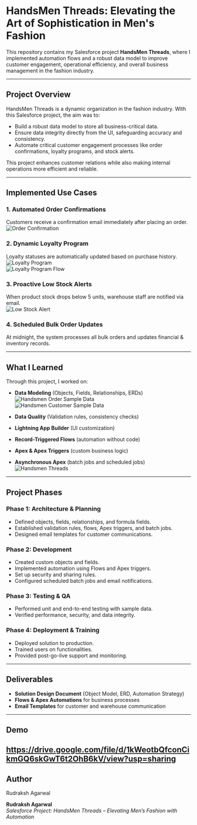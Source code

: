 # HandsMen Threads: Elevating the Art of Sophistication in Men's Fashion  

This repository contains my Salesforce project **HandsMen Threads**, where I implemented automation flows and a robust data model to improve customer engagement, operational efficiency, and overall business management in the fashion industry.  

---

## Project Overview  

HandsMen Threads is a dynamic organization in the fashion industry. With this Salesforce project, the aim was to:  

- Build a robust data model to store all business-critical data.  
- Ensure data integrity directly from the UI, safeguarding accuracy and consistency.  
- Automate critical customer engagement processes like order confirmations, loyalty programs, and stock alerts.  

This project enhances customer relations while also making internal operations more efficient and reliable.  

---

## Implemented Use Cases  

### 1. Automated Order Confirmations  
Customers receive a confirmation email immediately after placing an order.  
![Order Confirmation](./Screenshots/OrderConfirmation.png)  

### 2. Dynamic Loyalty Program  
Loyalty statuses are automatically updated based on purchase history.  
![Loyalty Program](./Screenshots/LoyaltyProgram.png)  
![Loyalty Program Flow](./Screenshots/LoyaltyProgramFlow.png)  

### 3. Proactive Low Stock Alerts  
When product stock drops below 5 units, warehouse staff are notified via email.  
![Low Stock Alert](./Screenshots/LowStockAlert.png)  

### 4. Scheduled Bulk Order Updates  
At midnight, the system processes all bulk orders and updates financial & inventory records.  

---

## What I Learned  

Through this project, I worked on:  

- **Data Modeling** (Objects, Fields, Relationships, ERDs)  
![Handsmen Order Sample Data](./Screenshots/HandsmenOrderSampleData.png)  
![Handsmen Customer Sample Data](./Screenshots/HandsmenCustomerSampleData.png)  

- **Data Quality** (Validation rules, consistency checks)  
- **Lightning App Builder** (UI customization)  
- **Record-Triggered Flows** (automation without code)  
- **Apex & Apex Triggers** (custom business logic)  
- **Asynchronous Apex** (batch jobs and scheduled jobs)  
![Handsmen Threads](./Screenshots/HandsmenThreads.png)  

---

## Project Phases  

### Phase 1: Architecture & Planning  
- Defined objects, fields, relationships, and formula fields.  
- Established validation rules, flows, Apex triggers, and batch jobs.  
- Designed email templates for customer communications.  

### Phase 2: Development  
- Created custom objects and fields.  
- Implemented automation using Flows and Apex triggers.  
- Set up security and sharing rules.  
- Configured scheduled batch jobs and email notifications.  

### Phase 3: Testing & QA  
- Performed unit and end-to-end testing with sample data.  
- Verified performance, security, and data integrity.  

### Phase 4: Deployment & Training  
- Deployed solution to production.  
- Trained users on functionalities.  
- Provided post-go-live support and monitoring.  

---

## Deliverables  

- **Solution Design Document** (Object Model, ERD, Automation Strategy)  
- **Flows & Apex Automations** for business processes  
- **Email Templates** for customer and warehouse communication  

---

## Demo  

https://drive.google.com/file/d/1kWeotbQfconCikmGQ6skGwT6t2OhB6kV/view?usp=sharing
---

## Author
Rudraksh Agarwal

**Rudraksh Agarwal**  
*Salesforce Project: HandsMen Threads – Elevating Men’s Fashion with Automation*  
